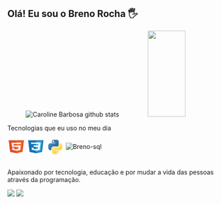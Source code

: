 ## Olá! Eu sou o Breno Rocha 🖐️

<div align="center">  
  <img width="49%" height="195px" src="https://github-readme-stats.vercel.app/api?username=Breno-caio&show_icons=true&count_private=true&hide_border=true&title_color=A8CF45&icon_color=A8CF45&text_color=c9d1d9&bg_color=0d1117" alt="Caroline Barbosa github stats" /> 
  <img width="41%" height="195px" src="https://github-readme-stats.vercel.app/api/top-langs/?username=Breno-caio&layout=compact&hide_border=true&title_color=A8CF45&text_color=ff91a4&bg_color=0d1117" />
</div>

Tecnologias que eu uso no meu dia
<div style="display: inline_block">
   <img align="center" alt="Breno-HTML" height="30" width="40" src="https://raw.githubusercontent.com/devicons/devicon/master/icons/html5/html5-original.svg">
  <img align="center" alt="Breno-CSS" height="30" width="40" src="https://raw.githubusercontent.com/devicons/devicon/master/icons/css3/css3-original.svg">
  <img align="center" alt="Breno-Python" height="40" width="40" src="https://raw.githubusercontent.com/devicons/devicon/master/icons/python/python-original.svg">
  <img img align="center" alt="Breno-sql" height="60" width="60" src="https://cdn.jsdelivr.net/gh/devicons/devicon/icons/mysql/mysql-original-wordmark.svg" />
           
</div>

##

Apaixonado por tecnologia, educação e por mudar a vida das pessoas através da programação.

<div> 
  <a href = "mailto:brenocaio.rocha@gmail.com"><img src="https://img.shields.io/badge/-Gmail-%23333?style=for-the-badge&logo=gmail&logoColor=white" target="_blank"></a>
  <a href="https://www.linkedin.com/in/brenocaiorocha/" target="_blank"><img src="https://img.shields.io/badge/-LinkedIn-%230077B5?style=for-the-badge&logo=linkedin&logoColor=white" target="_blank"></a> 
  
</div>
